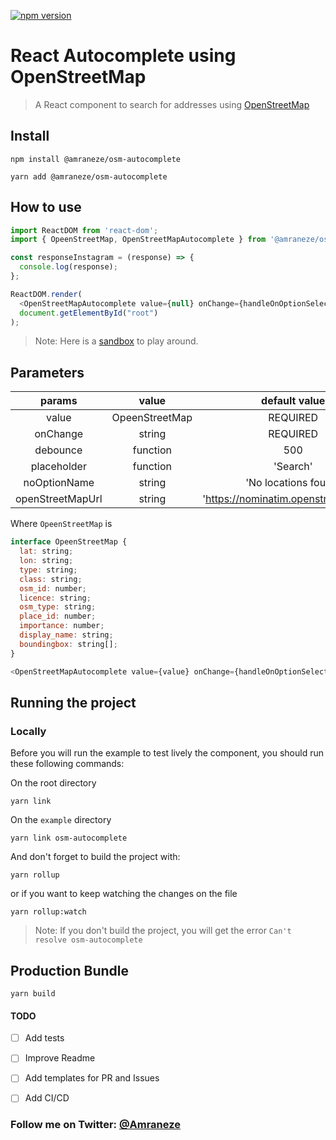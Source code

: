 [![npm version](https://badge.fury.io/js/%40amraneze%2Fosm-autocomplete.svg)](https://badge.fury.io/js/%40amraneze%2Fosm-autocomplete)

# React Autocomplete using OpenStreetMap

> A React component to search for addresses using [OpenStreetMap](https://www.openstreetmap.org/)

## Install

```
npm install @amraneze/osm-autocomplete
```

```
yarn add @amraneze/osm-autocomplete
```

## How to use
```js
import ReactDOM from 'react-dom';
import { OpeenStreetMap, OpenStreetMapAutocomplete } from '@amraneze/osm-autocomplete';

const responseInstagram = (response) => {
  console.log(response);
};

ReactDOM.render(
  <OpenStreetMapAutocomplete value={null} onChange={handleOnOptionSelected} />,
  document.getElementById("root")
);
```

>Note: Here is a [sandbox](https://codesandbox.io/s/osm-autocomplete-yt5mn8) to play around.

## Parameters

|       params      |      value      |             default value             |
| :---------------: | :-------------: | :-----------------------------------: |
| value             | OpeenStreetMap  | REQUIRED                              |
| onChange          | string          | REQUIRED                              |
| debounce          | function        | 500                                   |
| placeholder       | function        | 'Search'                              |
| noOptionName      | string          | 'No locations found'                  |
| openStreetMapUrl  | string          | 'https://nominatim.openstreetmap.org' |

Where `OpeenStreetMap` is 
````js
interface OpeenStreetMap {
  lat: string;
  lon: string;
  type: string;
  class: string;
  osm_id: number;
  licence: string;
  osm_type: string;
  place_id: number;
  importance: number;
  display_name: string;
  boundingbox: string[];
}
````

```js
<OpenStreetMapAutocomplete value={value} onChange={handleOnOptionSelected} />
```

## Running the project
### Locally
Before you will run the example to test lively the component, you should run these following commands:

On the root directory
```
yarn link
```

On the `example` directory
```
yarn link osm-autocomplete
```

And don't forget to build the project with:
```
yarn rollup
```

or if you want to keep watching the changes on the file

```
yarn rollup:watch
```

>Note: If you don't build the project, you will get the error `Can't resolve osm-autocomplete`

## Production Bundle

```
yarn build
```

#### TODO

- [ ] Add tests
- [ ] Improve Readme
- [ ] Add templates for PR and Issues
- [ ] Add CI/CD


### Follow me on Twitter: [@Amraneze](https://twitter.com/amraneze)